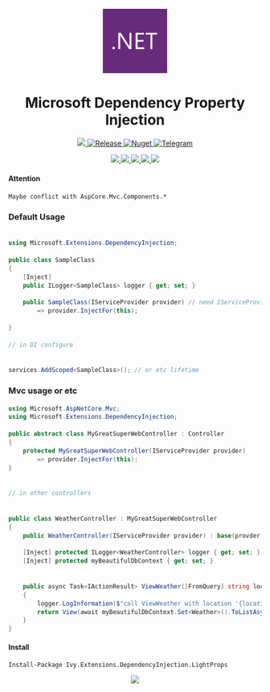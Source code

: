 <!-- Logo -->
<p align="center">
  <a href="#">
    <img height="128" width="128" src="https://raw.githubusercontent.com/0xF6/Ivy.Extensions.DependencyInjection.LightProps/master/icon.png">
  </a>
</p>

<!-- Name -->
<h1 align="center">
  Microsoft Dependency Property Injection
</h1>
<p align="center">
  <a href="#">
    <img alr="MIT License" src="http://img.shields.io/:license-MIT-blue.svg">
    <img alt="Release" src="https://img.shields.io/github/release/0xF6/Ivy.Extensions.DependencyInjection.LightProps.svg">
  </a>
  <a href="https://www.nuget.org/packages/Ivy.Extensions.DependencyInjection.LightProps/">
    <img alt="Nuget" src="https://img.shields.io/nuget/v/Ivy.Extensions.DependencyInjection.LightProps.svg?color=%23884499">
  </a>
  <a href="https://t.me/ivysola">
    <img alt="Telegram" src="https://img.shields.io/badge/Ask%20Me-Anything-1f425f.svg">
  </a>
</p>
<p align="center">
  <a href="#">
    <img src="https://forthebadge.com/images/badges/made-with-c-sharp.svg">
    <img src="https://forthebadge.com/images/badges/designed-in-ms-paint.svg">
    <img src="https://forthebadge.com/images/badges/ages-18.svg">
    <img src="https://ForTheBadge.com/images/badges/winter-is-coming.svg">
    <img src="https://forthebadge.com/images/badges/gluten-free.svg">
  </a>
</p>


#### Attention
`Maybe conflict with AspCore.Mvc.Components.*`

### Default Usage

```csharp

using Microsoft.Extensions.DependencyInjection;

public class SampleClass 
{
    [Inject]
    public ILogger<SampleClass> logger { get; set; }

    public SampleClass(IServiceProvider provider) // need IServiceProvider for auto resolve props
        => provider.InjectFor(this);

}

// in DI configure


services.AddScoped<SampleClass>(); // or etc lifetime
```


### Mvc usage or etc

```csharp
using Microsoft.AspNetCore.Mvc;
using Microsoft.Extensions.DependencyInjection;

public abstract class MyGreatSuperWebController : Controller
{
    protected MyGreatSuperWebController(IServiceProvider provider)
        => provider.InjectFor(this);
}


// in other controllers


public class WeatherController : MyGreatSuperWebController
{
    public WeatherController(IServiceProvider provider) : base(provder) {}
    
    [Inject] protected ILogger<WeatherController> logger { get; set; }
    [Inject] protected myBeautifulDbContext { get; set; }
    
    
    public async Task<IActionResult> ViewWeather([FromQuery] string location)
    {
        logger.LogInformation($"call ViewWeather with location '{location}' 💫!!1");
        return View(await myBeautifulDbContext.Set<Weather>().ToListAsync());
    }
}

```

#### Install

```
Install-Package Ivy.Extensions.DependencyInjection.LightProps
```


<p align="center">
   <a href="https://ko-fi.com/P5P7YFY5">
    <img src="https://www.ko-fi.com/img/githubbutton_sm.svg">
  </a>
</p>
